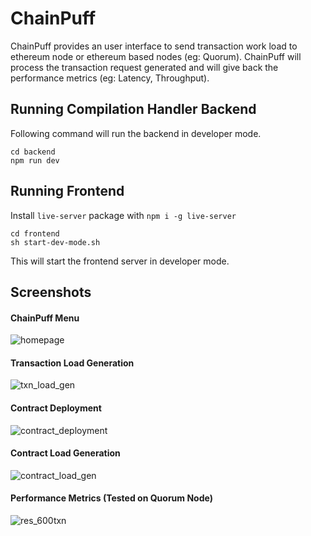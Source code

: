 # ChainPuff


ChainPuff provides an user interface to send transaction work load to ethereum node or ethereum based nodes (eg: Quorum). ChainPuff will process the transaction request generated and will give back the performance metrics (eg: Latency, Throughput).


## Running Compilation Handler Backend

Following command will run the backend in developer mode.

```
cd backend
npm run dev
```

## Running Frontend

Install `live-server` package with `npm i -g live-server` 

```
cd frontend
sh start-dev-mode.sh
```
This will start the frontend server in developer mode.


## Screenshots

#### ChainPuff Menu
![homepage](https://user-images.githubusercontent.com/12862695/167370318-4db1710f-0a6f-45a1-8116-b6812ffd2c20.png)

#### Transaction Load Generation
![txn_load_gen](https://user-images.githubusercontent.com/12862695/167370290-cf8e4b0f-ba6d-4ae3-a8eb-0fbef7f3996e.png)

#### Contract Deployment
![contract_deployment](https://user-images.githubusercontent.com/12862695/167371099-431ef36f-977c-470e-ad57-a49b03cc5424.png)

#### Contract Load Generation
![contract_load_gen](https://user-images.githubusercontent.com/12862695/167370226-191db782-59d6-42be-bad2-630ac3464a49.png)

#### Performance Metrics (Tested on Quorum Node)
![res_600txn](https://user-images.githubusercontent.com/12862695/167370338-42645b1f-5cf6-40a4-85af-e36a40b53c0b.png)


